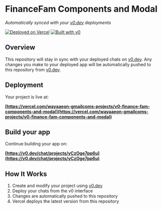 # FinanceFam Components and Modal

*Automatically synced with your [v0.dev](https://v0.dev) deployments*

[![Deployed on Vercel](https://img.shields.io/badge/Deployed%20on-Vercel-black?style=for-the-badge&logo=vercel)](https://vercel.com/wayaaeon-gmailcoms-projects/v0-finance-fam-components-and-modal)
[![Built with v0](https://img.shields.io/badge/Built%20with-v0.dev-black?style=for-the-badge)](https://v0.dev/chat/projects/yCzOge7pp6u)

## Overview

This repository will stay in sync with your deployed chats on [v0.dev](https://v0.dev).
Any changes you make to your deployed app will be automatically pushed to this repository from [v0.dev](https://v0.dev).

## Deployment

Your project is live at:

**[https://vercel.com/wayaaeon-gmailcoms-projects/v0-finance-fam-components-and-modal](https://vercel.com/wayaaeon-gmailcoms-projects/v0-finance-fam-components-and-modal)**

## Build your app

Continue building your app on:

**[https://v0.dev/chat/projects/yCzOge7pp6u](https://v0.dev/chat/projects/yCzOge7pp6u)**

## How It Works

1. Create and modify your project using [v0.dev](https://v0.dev)
2. Deploy your chats from the v0 interface
3. Changes are automatically pushed to this repository
4. Vercel deploys the latest version from this repository